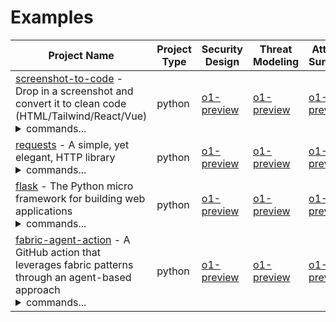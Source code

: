 # Examples

| Project Name | Project Type | Security Design | Threat Modeling | Attack Surface | Threat Scenarios |
| --- | ---| --- | --- | --- | --- |
| [screenshot-to-code](https://github.com/abi/screenshot-to-code) - Drop in a screenshot and convert it to clean code (HTML/Tailwind/React/Vue)<br/><details><summary>commands...</summary>Security Design:<br/>`python ai_security_analyzer/app.py -t screenshot-to-code/ -v -o examples/SCREENSHOT-TO-CODE-o1-preview.md --agent-model o1-preview --agent-temperature 1 --agent-prompt-type sec-design`<br/>Threat Modeling:<br/>`python ai_security_analyzer/app.py -t screenshot-to-code/ -v -o examples/THREAT-MODEL-SCREENSHOT-TO-CODE-o1-preview.md --agent-model o1-preview --agent-temperature 1 --agent-prompt-type threat-modeling`<br/>Attack Surface:<br/>`python ai_security_analyzer/app.py -t screenshot-to-code/ -v -o examples/ATTACK-SURFACE-SCREENSHOT-TO-CODE-o1-preview.md --agent-model o1-preview --agent-temperature 1 --agent-prompt-type attack-surface`<br/>Threat Scenarios:<br/>`python ai_security_analyzer/app.py -t screenshot-to-code/ -v -o examples/THREAT-SCENARIOS-SCREENSHOT-TO-CODE-o1-preview.md --agent-model o1-preview --agent-temperature 1 --agent-prompt-type threat-scenarios`</details> | python | [o1-preview](./SCREENSHOT-TO-CODE-o1-preview.md) | [o1-preview](./THREAT-MODEL-SCREENSHOT-TO-CODE-o1-preview.md) | [o1-preview](./ATTACK-SURFACE-SCREENSHOT-TO-CODE-o1-preview.md) | [o1-preview](./THREAT-SCENARIOS-SCREENSHOT-TO-CODE-o1-preview.md) |
| [requests](https://github.com/psf/requests) - A simple, yet elegant, HTTP library<br/><details><summary>commands...</summary>Security Design:<br/>`python ai_security_analyzer/app.py -t requests/ -v --exclude "**/ISSUE_TEMPLATE*,**/CODE_OF_CONDUCT.md,**/CONTRIBUTING.md,**/FUNDING.yml" --include "**/*.cfg,**/*.rst" -o examples/REQUESTS-o1-preview.md --agent-model o1-preview --agent-temperature 1 --agent-prompt-type sec-design`<br/>Threat Modeling:<br/>`python ai_security_analyzer/app.py -t requests/ -v --exclude "**/ISSUE_TEMPLATE*,**/CODE_OF_CONDUCT.md,**/CONTRIBUTING.md,**/FUNDING.yml" --include "**/*.cfg,**/*.rst" -o examples/THREAT-MODEL-REQUESTS-o1-preview.md --agent-model o1-preview --agent-temperature 1 --agent-prompt-type threat-modeling`<br/>Attack Surface:<br/>`python ai_security_analyzer/app.py -t requests/ -v --exclude "**/ISSUE_TEMPLATE*,**/CODE_OF_CONDUCT.md,**/CONTRIBUTING.md,**/FUNDING.yml" --include "**/*.cfg,**/*.rst" -o examples/ATTACK-SURFACE-REQUESTS-o1-preview.md --agent-model o1-preview --agent-temperature 1 --agent-prompt-type attack-surface`<br/>Threat Scenarios:<br/>`python ai_security_analyzer/app.py -t requests/ -v --exclude "**/ISSUE_TEMPLATE*,**/CODE_OF_CONDUCT.md,**/CONTRIBUTING.md,**/FUNDING.yml" --include "**/*.cfg,**/*.rst" -o examples/THREAT-SCENARIOS-REQUESTS-o1-preview.md --agent-model o1-preview --agent-temperature 1 --agent-prompt-type threat-scenarios`</details> | python | [o1-preview](./REQUESTS-o1-preview.md) | [o1-preview](./THREAT-MODEL-REQUESTS-o1-preview.md) | [o1-preview](./ATTACK-SURFACE-REQUESTS-o1-preview.md) | [o1-preview](./THREAT-SCENARIOS-REQUESTS-o1-preview.md) |
| [flask](https://github.com/pallets/flask) - The Python micro framework for building web applications<br/><details><summary>commands...</summary>Security Design:<br/>`python ai_create_project_sec_design/app.py -t flask/ -v --exclude "**/pull_request_template.md,**/ISSUE_TEMPLATE*,**/CODE_OF_CONDUCT.md" --include "**/requirements/*.txt,**/*.rst" -o examples/FLASK-o1-preview.md --agent-model o1-preview --agent-temperature 1 --agent-prompt-type sec-design`<br/>Threat Modeling:<br/>`python ai_security_analyzer/app.py -t flask/ -v --exclude "**/pull_request_template.md,**/ISSUE_TEMPLATE*,**/CODE_OF_CONDUCT.md" --include "**/requirements/*.txt,**/*.rst" -o examples/THREAT-MODEL-FLASK-o1-preview.md --agent-model o1-preview --agent-temperature 1 --agent-prompt-type threat-modeling`<br/>Attack Surface:<br/>`python ai_security_analyzer/app.py -t flask/ -v --exclude "**/pull_request_template.md,**/ISSUE_TEMPLATE*,**/CODE_OF_CONDUCT.md" --include "**/requirements/*.txt,**/*.rst" -o examples/ATTACK-SURFACE-FLASK-o1-preview.md --agent-model o1-preview --agent-temperature 1 --agent-prompt-type attack-surface`<br/>Threat Scenarios:<br/>`python ai_security_analyzer/app.py -t flask/ -v --exclude "**/pull_request_template.md,**/ISSUE_TEMPLATE*,**/CODE_OF_CONDUCT.md" --include "**/requirements/*.txt,**/*.rst" -o examples/THREAT-SCENARIOS-FLASK-o1-preview.md --agent-model o1-preview --agent-temperature 1 --agent-prompt-type threat-scenarios`</details> | python | [o1-preview](./FLASK-o1-preview.md) | [o1-preview](./THREAT-MODEL-FLASK-o1-preview.md) | [o1-preview](./ATTACK-SURFACE-FLASK-o1-preview.md) | [o1-preview](./THREAT-SCENARIOS-FLASK-o1-preview.md) |
| [fabric-agent-action](https://github.com/xvnpw/fabric-agent-action) - A GitHub action that leverages fabric patterns through an agent-based approach<br/><details><summary>commands...</summary>Security Design:<br/>`python ai_create_project_sec_design/app.py -v -t fabric-agent-action/ --exclude "**/prompts/**" -o examples/FABRIC-AGENT-ACTION-o1-preview.md --agent-model o1-preview --agent-temperature 1 --agent-prompt-type sec-design`<br/>Threat Modeling:<br/>`python ai_security_analyzer/app.py -v -t fabric-agent-action/ --exclude "**/prompts/**" -o examples/THREAT-MODEL-FABRIC-AGENT-ACTION-o1-preview.md --agent-model o1-preview --agent-temperature 1 --agent-prompt-type threat-modeling`<br/>Attack Surface:<br/>`python ai_security_analyzer/app.py -v -t fabric-agent-action/ --exclude "**/prompts/**" -o examples/ATTACK-SURFACE-FABRIC-AGENT-ACTION-o1-preview.md --agent-model o1-preview --agent-temperature 1 --agent-prompt-type attack-surface`<br/>Threat Scenarios:<br/>`python ai_security_analyzer/app.py -v -t fabric-agent-action/ --exclude "**/prompts/**" -o examples/THREAT-SCENARIOS-FABRIC-AGENT-ACTION-o1-preview.md --agent-model o1-preview --agent-temperature 1 --agent-prompt-type threat-scenarios`</details> | python | [o1-preview](./FABRIC-AGENT-ACTION-o1-preview.md) | [o1-preview](./THREAT-MODEL-FABRIC-AGENT-ACTION-o1-preview.md) | [o1-preview](./ATTACK-SURFACE-FABRIC-AGENT-ACTION-o1-preview.md) | [o1-preview](./THREAT-SCENARIOS-FABRIC-AGENT-ACTION-o1-preview.md) |
